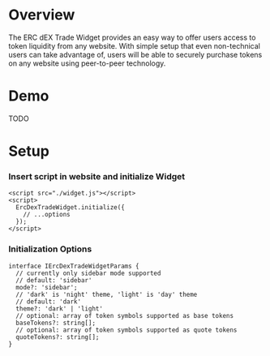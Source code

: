 # Overview

The ERC dEX Trade Widget provides an easy way to offer users access to token liquidity from any website. With simple setup that even non-technical users can take advantage of, users will be able to securely purchase tokens on any website using peer-to-peer technology.

# Demo

TODO

# Setup

### Insert script in website and initialize Widget

```
<script src="./widget.js"></script>
<script>
  ErcDexTradeWidget.initialize({
    // ...options
  });
</script>
```

### Initialization Options

```
interface IErcDexTradeWidgetParams {
  // currently only sidebar mode supported
  // default: 'sidebar'
  mode?: 'sidebar';
  // 'dark' is 'night' theme, 'light' is 'day' theme
  // default: 'dark'
  theme?: 'dark' | 'light'
  // optional: array of token symbols supported as base tokens
  baseTokens?: string[];
  // optional: array of token symbols supported as quote tokens
  quoteTokens?: string[];
}
```
